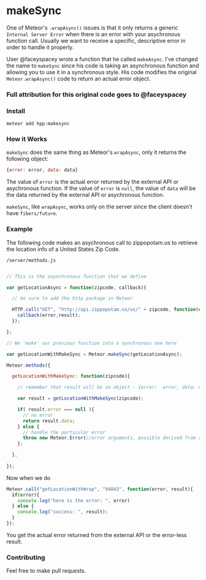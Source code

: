makeSync
=========================

One of Meteor's `.wrapAsync()` issues is that it only returns a generic `Internal Server Error` when there is an error with your asychronous function call. Usually we want to receive a specific, descriptive error in order to handle it properly.  

User @faceyspacey wrote a function that he called `makeAsync`. I've changed the name to `makeSync` since his code is taking an asynchronous function and allowing you to use it in a synchronous style. His code modifies the original `Meteor.wrapAsync()` code to return an actual error object.

### Full attribution for this original code goes to @faceyspacey

### Install

`meteor add hpp:makesync`

### How it Works

`makeSync` does the same thing as Meteor's `wrapAsync`, only it returns the following object:

```javascript
{error: error, data: data}
```

The value of `error` is the actual error returned by the external API or asychronous function. If the value of `error` is `null`, the value of `data` will be the data returned by the external API or asychronous function.

`makeSync`, like `wrapAsync`, works only on the server since the client doesn't have `fibers/future`.

### Example

The following code makes an asychronous call to zippopotam.us to retrieve the location info of a United States Zip Code.

`/server/methods.js`

```javascript

// This is the asynchronous function that we define

var getLocationAsync = function(zipcode, callback){

  // be sure to add the http package in Meteor

  HTTP.call("GET", "http://api.zippopotam.us/us/" + zipcode, function(error, result) {
    callback(error,result);
  });

};

// We 'make' our previous function into a synchronous one here

var getLocationWithMakeSync = Meteor.makeSync(getLocationAsync);

Meteor.methods({

  getLocationWithMakeSync: function(zipcode){

    // remember that result will be an object - {error:  error, data: data}

    var result = getLocationWithMakeSync(zipcode);

    if( result.error === null ){
      // no error
      return result.data;
    } else {
      // handle the particular error
      throw new Meteor.Error(//error arguments, possible derived from result.error);
    };

  },
  
});

```

Now when we do 

```javascript
Meteor.call("getLocationWithWrap", "94043", function(error, result){
  if(error){
    console.log("here is the error: ", error)
  } else {
    console.log("success: ", result);
  }
});
```

You get the actual error returned from the external API or the error-less result.

### Contributing

Feel free to make pull requests. 